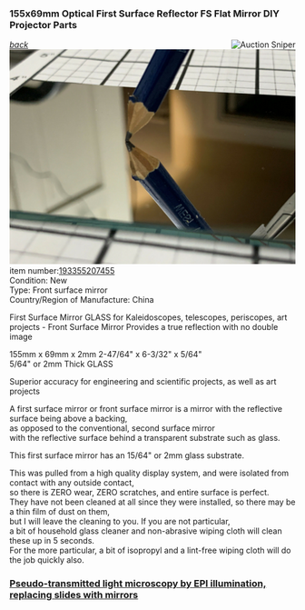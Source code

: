 ---
---
### 155x69mm Optical First Surface Reflector FS Flat Mirror DIY Projector Parts
*[back](../)*
<a href="https://www.gixen.com/index.php" name="9e092736783d0da1dfd8413d57d10faf" target="_blank" >
<img align=right src="https://www.gixen.com/images/gixenlink.gif" border="0"
alt="Auction Sniper" title="Auction Sniper">
</a>  
![](s-1600.jpg)  
item number:[193355207455](https://www.ebay.com/itm/193355207455)  
Condition: New  	
Type: Front surface mirror  
Country/Region of Manufacture: China  

First Surface Mirror GLASS for Kaleidoscopes, telescopes, periscopes, art projects  - Front Surface Mirror
Provides a true reflection with no double image

155mm x 69mm x 2mm
2-47/64" x 6-3/32" x 5/64"  
5/64" or 2mm Thick GLASS  

Superior accuracy for engineering and scientific projects, as well as art projects  

A first surface mirror or front surface mirror is a mirror with the reflective surface being above a backing,  
as opposed to the conventional, second surface mirror  
with the reflective surface behind a transparent substrate such as glass.  

This first surface mirror has an 15/64" or 2mm glass substrate.  

This was pulled from a high quality display system, and were isolated from contact with any outside contact,  
so there is ZERO wear, ZERO scratches, and entire surface is perfect.   
They have not been cleaned at all since they were installed, so there may be a thin film of dust on them,  
but I will leave the cleaning to you.  If you are not particular,  
a bit of household glass cleaner and non-abrasive wiping cloth will clean these up in 5 seconds.   
For the more particular, a bit of isopropyl and a lint-free wiping cloth will do the job quickly also.  

### [Pseudo-transmitted light microscopy by EPI illumination, replacing slides with mirrors](http://www.photomacrography.net/forum/viewtopic.php?t=31351)  
